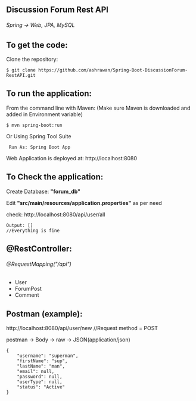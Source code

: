## Discussion Forum Rest API
###### Spring -> Web, JPA, MySQL

To get the code:
-------------------
Clone the repository:

    $ git clone https://github.com/ashrawan/Spring-Boot-DiscussionForum-RestAPI.git
    
To run the application:
-------------------	
From the command line with Maven: (Make sure Maven is downloaded and added in Environment variable)

    $ mvn spring-boot:run
    
Or Using Spring Tool Suite

     Run As: Spring Boot App
     
Web Application is deployed at: http://localhost:8080

    
To Check the application:
-------------------	
Create Database: **"forum_db"** </br>

Edit **"src/main/resources/application.properties"** as per need </br>

check:   http://localhost:8080/api/user/all
   
    Output: [] 
    //Everything is fine
    
    
@RestController:
-------------------	
###### @RequestMapping("/api")
* User
* ForumPost
* Comment

Postman (example):
-------------------	
   http://localhost:8080/api/user/new         //Request method = POST

postman -> Body -> raw -> JSON(application/json)

``` 
{
    "username": "superman",
    "firstName": "sup",
    "lastName": "man",
    "email": null,
    "password": null,
    "userType": null,
    "status": "Active"
} 
   
